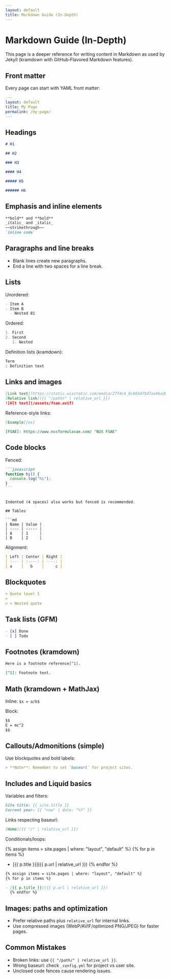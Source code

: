 ```yaml
---
layout: default
title: Markdown Guide (In‑Depth)
---
```


# Markdown Guide (In‑Depth)

This page is a deeper reference for writing content in Markdown as used by Jekyll (kramdown with GitHub‑Flavored Markdown features).

## Front matter

Every page can start with YAML front matter:

```yaml
---
layout: default
title: My Page
permalink: /my-page/
---
```

## Headings

```md
# H1

## H2

### H3

#### H4

##### H5

###### H6
```

## Emphasis and inline elements

```md
**bold** and **bold**
_italic_ and _italic_
~~strikethrough~~
`inline code`
```

## Paragraphs and line breaks

- Blank lines create new paragraphs.
- End a line with two spaces for a line break.

## Lists

Unordered:

```md
- Item A
- Item B
  - Nested B1
```

Ordered:

```md
1. First
2. Second
   1. Nested
```

Definition lists (kramdown):

```md
Term
: Definition text
```

## Links and images

```md
[Link text](https://static.wixstatic.com/media/27f4c4_8cb03475d7aa46ad980284ee333d5736~mv2.jpg/v1/fill/w_640,h_784,al_c,q_85,usm_0.66_1.00_0.01,enc_avif,quality_auto/27f4c4_8cb03475d7aa46ad980284ee333d5736~mv2.jpg)
[Relative link]({{ "/path/" | relative_url }})
![Alt text](/assets/fsae.avif)
```

Reference-style links:

```md
[Example][ex]

[FSAE]: https://www.nusformulasae.com/ "NUS FSAE"
```

## Code blocks

Fenced:

````md
```javascript
function hi() {
  console.log("hi");
}
```
````

````

Indented (4 spaces) also works but fenced is recommended.

## Tables

```md
| Name | Value |
| ---- | ----- |
| A    | 1     |
| B    | 2     |
````

Alignment:

```md
| Left | Center | Right |
| :--- | :----: | ----: |
| a    |   b    |     c |
```

## Blockquotes

```md
> Quote level 1
>
> > Nested quote
```

## Task lists (GFM)

```md
- [x] Done
- [ ] Todo
```

## Footnotes (kramdown)

```md
Here is a footnote reference[^1].

[^1]: Footnote text.
```

## Math (kramdown + MathJax)

Inline: `$x = a/b$`

Block:

```md
$$
E = mc^2
$$
```

## Callouts/Admonitions (simple)

Use blockquotes and bold labels:

```md
> **Note**: Remember to set `baseurl` for project sites.
```

## Includes and Liquid basics

Variables and filters:

```md
Site title: {{ site.title }}
Current year: {{ "now" | date: "%Y" }}
```

Links respecting baseurl:

```md
[Home]({{ "/" | relative_url }})
```

Conditionals/loops:

{% assign items = site.pages | where: "layout", "default" %}
{% for p in items %}

- [{{ p.title }}]({{ p.url | relative_url }})
  {% endfor %}

```md
{% assign items = site.pages | where: "layout", "default" %}
{% for p in items %}

- [{{ p.title }}]({{ p.url | relative_url }})
  {% endfor %}
```

## Images: paths and optimization

- Prefer relative paths plus `relative_url` for internal links.
- Use compressed images (WebP/AVIF/optimized PNG/JPEG) for faster pages.

## Common Mistakes

- Broken links: use `{{ "/path/" | relative_url }}`.
- Wrong baseurl: check `_config.yml` for project vs user site.
- Unclosed code fences cause rendering issues.
